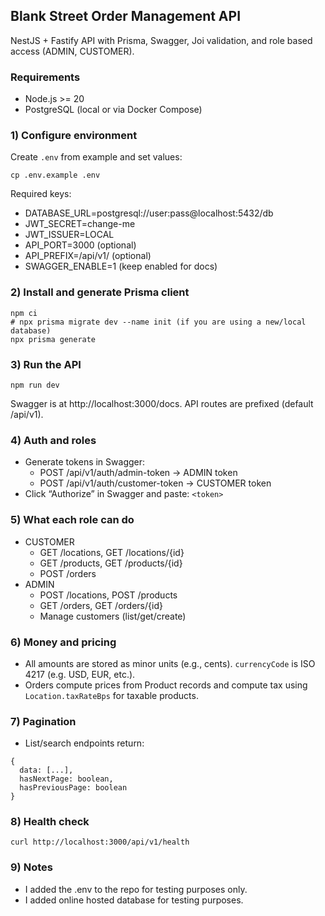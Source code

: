 ## Blank Street Order Management API

NestJS + Fastify API with Prisma, Swagger, Joi validation, and role based access (ADMIN, CUSTOMER).

### Requirements

- Node.js >= 20
- PostgreSQL (local or via Docker Compose)

### 1) Configure environment

Create `.env` from example and set values:

```
cp .env.example .env
```

Required keys:

- DATABASE_URL=postgresql://user:pass@localhost:5432/db
- JWT_SECRET=change-me
- JWT_ISSUER=LOCAL
- API_PORT=3000 (optional)
- API_PREFIX=/api/v1/ (optional)
- SWAGGER_ENABLE=1 (keep enabled for docs)

### 2) Install and generate Prisma client

```
npm ci
# npx prisma migrate dev --name init (if you are using a new/local database)
npx prisma generate
```

### 3) Run the API

```
npm run dev
```

Swagger is at http://localhost:3000/docs. API routes are prefixed (default /api/v1).

### 4) Auth and roles

- Generate tokens in Swagger:
  - POST /api/v1/auth/admin-token → ADMIN token
  - POST /api/v1/auth/customer-token → CUSTOMER token
- Click “Authorize” in Swagger and paste: `<token>`

### 5) What each role can do

- CUSTOMER
  - GET /locations, GET /locations/{id}
  - GET /products, GET /products/{id}
  - POST /orders
- ADMIN
  - POST /locations, POST /products
  - GET /orders, GET /orders/{id}
  - Manage customers (list/get/create)

### 6) Money and pricing

- All amounts are stored as minor units (e.g., cents). `currencyCode` is ISO 4217 (e.g. USD, EUR, etc.).
- Orders compute prices from Product records and compute tax using `Location.taxRateBps` for taxable products.

### 7) Pagination

- List/search endpoints return:

```
{
  data: [...],
  hasNextPage: boolean,
  hasPreviousPage: boolean
}
```

### 8) Health check

```
curl http://localhost:3000/api/v1/health
```

### 9) Notes

- I added the .env to the repo for testing purposes only.
- I added online hosted database for testing purposes.
